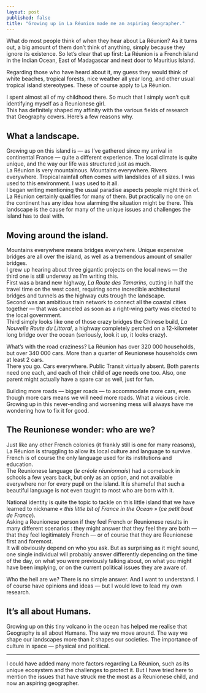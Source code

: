 ```yaml
---
layout: post
published: false
title: "Growing up in La Réunion made me an aspiring Geographer."
---
```

What do most people think of when they hear about La Réunion? As it turns out, a big amount of them don’t think of anything, simply because they ignore its existence. So let’s clear that up first: La Réunion is a French island in the Indian Ocean, East of Madagascar and next door to Mauritius Island.

Regarding those who have heard about it, my guess they would think of white beaches, tropical forests, nice weather all year long, and other usual tropical island stereotypes. These of course apply to La Réunion.

I spent almost all of my childhood there. So much that I simply won’t quit identifying myself as a Reunionese girl.  
This has definitely shaped my affinity with the various fields of research that Geography covers. Here’s a few reasons why.

## What a landscape.
Growing up on this island is — as I’ve gathered since my arrival in continental France — quite a different experience. The local climate is quite unique, and the way our life was structured just as much.  
La Réunion is very mountainous. Mountains everywhere. Rivers everywhere. Tropical rainfall often comes with landslides of all sizes. I was used to this environment. I was used to it all.  
I began writing mentioning the usual paradise aspects people might think of. La Réunion certainly qualifies for many of them. But practically no one on the continent has any idea how alarming the situation might be there. This landscape is the cause for many of the unique issues and challenges the island has to deal with.

## Moving around the island.
Mountains everywhere means bridges everywhere. Unique expensive bridges are all over the island, as well as a tremendous amount of smaller bridges.  
I grew up hearing about three gigantic projects on the local news — the third one is still underway as I’m writing this.  
First was a brand new highway, _La Route des Tamarins_, cutting in half the travel time on the west coast, requiring some incredible architectural bridges and tunnels as the highway cuts trough the landscape.  
Second was an ambitious train network to connect all the coastal cities together — that was canceled as soon as a right-wing party was elected to the local government.  
Third simply looks like one of those crazy bridges the Chinese build, _La Nouvelle Route du Littoral_, a highway completely perched on a 12-kilometer long bridge over the ocean (seriously, look it up, it looks crazy).

What’s with the road craziness? La Réunion has over 320 000 households, but over 340 000 cars. More than a quarter of Reunionese households own at least 2 cars.  
There you go. Cars everywhere. Public Transit virtually absent. Both parents need one each, and each of their child of age needs one too. Also, one parent might actually have a spare car as well, just for fun.  

Building more roads — bigger roads — to accommodate more cars, even though more cars means we will need more roads. What a vicious circle.  
Growing up in this never-ending and worsening mess will always have me wondering how to fix it for good.

## The Reunionese wonder: who are we?
Just like any other French colonies (it frankly still is one for many reasons), La Réunion is struggling to allow its local culture and language to survive. French is of course the only language used for its institutions and education.  
The Reunionese language (_le créole réunionnais_) had a comeback in schools a few years back, but only as an option, and not available everywhere nor for every pupil on the island. It is shameful that such a beautiful language is not even taught to most who are born with it.

National identity is quite the topic to tackle on this little island that we have learned to nickname _« this little bit of France in the Ocean »_ (_ce petit bout de France_).  
Asking a Reunionese person if they feel French or Reunionese results in many different scenarios : they might answer that they feel they are both — that they feel legitimately French — or of course that they are Reunionese first and foremost.  
It will obviously depend on who you ask. But as surprising as it might sound, one single individual will probably answer differently depending on the time of the day, on what you were previously talking about, on what you might have been implying, or on the current political issues they are aware of.

Who the hell are we? There is no simple answer. And I want to understand. I of course have opinions and ideas — but I would love to lead my own research.

## It’s all about Humans.
Growing up on this tiny volcano in the ocean has helped me realise that Geography is all about Humans. The way we move around. The way we shape our landscapes more than it shapes our societies. The importance of culture in space — physical and political.

- - - -

I could have added many more factors regarding La Réunion, such as its unique ecosystem and the challenges to protect it. But I have tried here to mention the issues that have struck me the most as a Reunionese child, and now an aspiring geographer.
